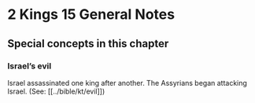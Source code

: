 # 2 Kings 15 General Notes
## Special concepts in this chapter

### Israel’s evil
Israel assassinated one king after another. The Assyrians began attacking Israel. (See: [[../bible/kt/evil]])